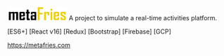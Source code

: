 <img src='static/images/_logo-text.png' style='height: 30px; width: auto' />
A project to simulate a real-time activities platform.

[ES6+] [React v16] [Redux] [Bootstrap] [Firebase] [GCP]

https://metafries.com
